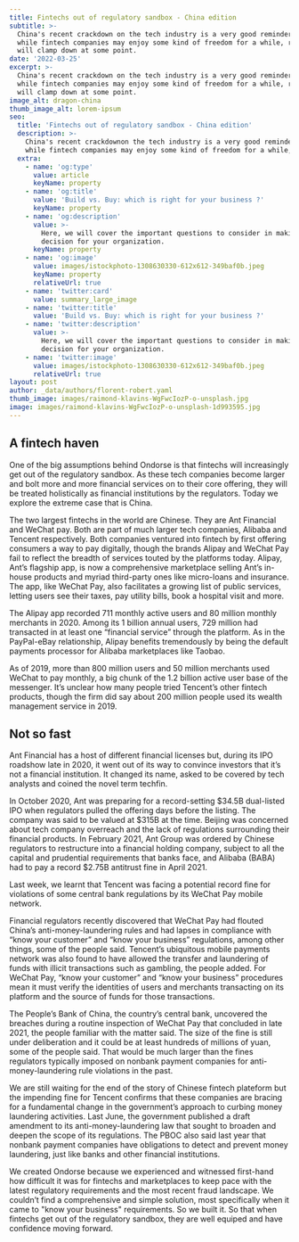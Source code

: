 ```yaml
---
title: Fintechs out of regulatory sandbox - China edition
subtitle: >-
  China's recent crackdown on the tech industry is a very good reminder that
  while fintech companies may enjoy some kind of freedom for a while, regulators
  will clamp down at some point.
date: '2022-03-25'
excerpt: >-
  China's recent crackdown on the tech industry is a very good reminder that
  while fintech companies may enjoy some kind of freedom for a while, regulators
  will clamp down at some point.
image_alt: dragon-china
thumb_image_alt: lorem-ipsum
seo:
  title: 'Fintechs out of regulatory sandbox - China edition'
  description: >-
    China's recent crackdownon the tech industry is a very good reminder that
    while fintech companies may enjoy some kind of freedom for a while, regulators will clamp down at some point.
  extra:
    - name: 'og:type'
      value: article
      keyName: property
    - name: 'og:title'
      value: 'Build vs. Buy: which is right for your business ?'
      keyName: property
    - name: 'og:description'
      value: >-
        Here, we will cover the important questions to consider in making the
        decision for your organization.
      keyName: property
    - name: 'og:image'
      value: images/istockphoto-1308630330-612x612-349baf0b.jpeg
      keyName: property
      relativeUrl: true
    - name: 'twitter:card'
      value: summary_large_image
    - name: 'twitter:title'
      value: 'Build vs. Buy: which is right for your business ?'
    - name: 'twitter:description'
      value: >-
        Here, we will cover the important questions to consider in making the
        decision for your organization.
    - name: 'twitter:image'
      value: images/istockphoto-1308630330-612x612-349baf0b.jpeg
      relativeUrl: true
layout: post
author: _data/authors/florent-robert.yaml
thumb_image: images/raimond-klavins-WgFwcIozP-o-unsplash.jpg
image: images/raimond-klavins-WgFwcIozP-o-unsplash-1d993595.jpg
---
```

## A fintech haven

One of the big assumptions behind Ondorse is that fintechs will increasingly get out of the regulatory sandbox. As these tech companies become larger and bolt more and more financial services on to their core offering, they will be treated holistically as financial institutions by the regulators. Today we explore the extreme case that is China.

The two largest fintechs in the world are Chinese. They are Ant Financial and WeChat pay. Both are part of much larger tech companies, Alibaba and Tencent respectively. Both companies ventured into fintech by first offering consumers a way to pay digitally, though the brands Alipay and WeChat Pay fail to reflect the breadth of services touted by the platforms today. Alipay, Ant’s flagship app, is now a comprehensive marketplace selling Ant’s in-house products and myriad third-party ones like micro-loans and insurance. The app, like WeChat Pay, also facilitates a growing list of public services, letting users see their taxes, pay utility bills, book a hospital visit and more.

The Alipay app recorded 711 monthly active users and 80 million monthly merchants in 2020. Among its 1 billion annual users, 729 million had transacted in at least one “financial service” through the platform. As in the PayPal-eBay relationship, Alipay benefits tremendously by being the default payments processor for Alibaba marketplaces like Taobao.

As of 2019, more than 800 million users and 50 million merchants used WeChat to pay monthly, a big chunk of the 1.2 billion active user base of the messenger. It’s unclear how many people tried Tencent’s other fintech products, though the firm did say about 200 million people used its wealth management service in 2019.

## Not so fast

Ant Financial has a host of different financial licenses but, during its IPO roadshow late in 2020, it went out of its way to convince investors that it’s not a financial institution. It changed its name, asked to be covered by tech analysts and coined the novel term techfin.

In October 2020, Ant was preparing for a record-setting $34.5B dual-listed IPO when regulators pulled the offering days before the listing. The company was said to be valued at $315B at the time. Beijing was concerned about tech company overreach and the lack of regulations surrounding their financial products. In February 2021, Ant Group was ordered by Chinese regulators to restructure into a financial holding company, subject to all the capital and prudential requirements that banks face, and Alibaba (BABA) had to pay a record $2.75B antitrust fine in April 2021.

Last week, we learnt that Tencent was facing a potential record fine for violations of some central bank regulations by its WeChat Pay mobile network.

Financial regulators recently discovered that WeChat Pay had flouted China’s anti-money-laundering rules and had lapses in compliance with “know your customer” and “know your business” regulations, among other things, some of the people said. Tencent’s ubiquitous mobile payments network was also found to have allowed the transfer and laundering of funds with illicit transactions such as gambling, the people added. For WeChat Pay, “know your customer” and “know your business” procedures mean it must verify the identities of users and merchants transacting on its platform and the source of funds for those transactions.

The People’s Bank of China, the country’s central bank, uncovered the breaches during a routine inspection of WeChat Pay that concluded in late 2021, the people familiar with the matter said. The size of the fine is still under deliberation and it could be at least hundreds of millions of yuan, some of the people said. That would be much larger than the fines regulators typically imposed on nonbank payment companies for anti-money-laundering rule violations in the past.

We are still waiting for the end of the story of Chinese fintech plateform but the impending fine for Tencent confirms that these companies are bracing for a fundamental change in the government’s approach to curbing money laundering activities. Last June, the government published a draft amendment to its anti-money-laundering law that sought to broaden and deepen the scope of its regulations. The PBOC also said last year that nonbank payment companies have obligations to detect and prevent money laundering, just like banks and other financial institutions.

We created Ondorse because we experienced and witnessed first-hand how difficult it was for fintechs and marketplaces to keep pace with the latest regulatory requirements and the most recent fraud landscape. We couldn’t find a comprehensive and simple solution, most specifically when it came to "know your business" requirements. So we built it. So that when fintechs get out of the regulatory sandbox, they are well equiped and have confidence moving forward.
